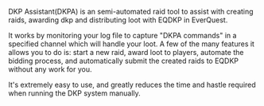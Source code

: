 DKP Assistant(DKPA) is an semi-automated raid tool to assist with creating raids, awarding dkp and distributing loot with EQDKP in EverQuest.

It works by monitoring your log file to capture "DKPA commands" in a specified channel which will handle your loot.  A few of the many features it allows you to do is: start a new raid, award loot to players, automate the bidding process, and automatically submit the created raids to EQDKP without any work for you.

It's extremely easy to use, and greatly reduces the time and hastle required when running the DKP system manually.